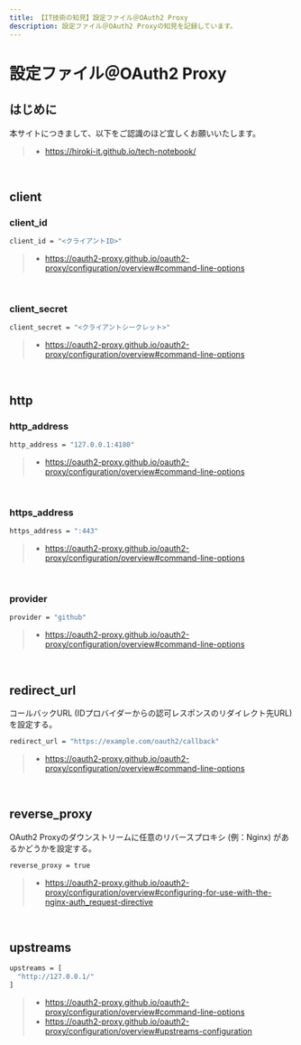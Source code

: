 ```yaml
---
title: 【IT技術の知見】設定ファイル＠OAuth2 Proxy
description: 設定ファイル＠OAuth2 Proxyの知見を記録しています。
---
```


# 設定ファイル＠OAuth2 Proxy

## はじめに

本サイトにつきまして、以下をご認識のほど宜しくお願いいたします。

> - https://hiroki-it.github.io/tech-notebook/

<br>

## client

### client_id

```bash
client_id = "<クライアントID>"
```

> - https://oauth2-proxy.github.io/oauth2-proxy/configuration/overview#command-line-options

<br>

### client_secret

```bash
client_secret = "<クライアントシークレット>"
```

> - https://oauth2-proxy.github.io/oauth2-proxy/configuration/overview#command-line-options

<br>

## http

### http_address

```bash
http_address = "127.0.0.1:4180"
```

> - https://oauth2-proxy.github.io/oauth2-proxy/configuration/overview#command-line-options

<br>

### https_address

```bash
https_address = ":443"
```

> - https://oauth2-proxy.github.io/oauth2-proxy/configuration/overview#command-line-options

<br>

### provider

```bash
provider = "github"
```

> - https://oauth2-proxy.github.io/oauth2-proxy/configuration/overview#command-line-options

<br>

## redirect_url

コールバックURL (IDプロバイダーからの認可レスポンスのリダイレクト先URL) を設定する。

```bash
redirect_url = "https://example.com/oauth2/callback"
```

> - https://oauth2-proxy.github.io/oauth2-proxy/configuration/overview#command-line-options

<br>

## reverse_proxy

OAuth2 Proxyのダウンストリームに任意のリバースプロキシ (例：Nginx) があるかどうかを設定する。

```bash
reverse_proxy = true
```

> - https://oauth2-proxy.github.io/oauth2-proxy/configuration/overview#configuring-for-use-with-the-nginx-auth_request-directive

<br>

## upstreams

```bash
upstreams = [
  "http://127.0.0.1/"
]
```

> - https://oauth2-proxy.github.io/oauth2-proxy/configuration/overview#command-line-options
> - https://oauth2-proxy.github.io/oauth2-proxy/configuration/overview#upstreams-configuration

<br>
